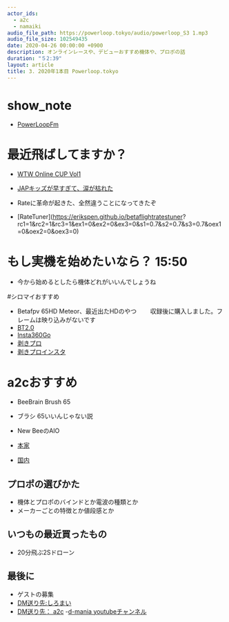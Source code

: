 ```yaml
---
actor_ids:
  - a2c
  - namaiki
audio_file_path: https://powerloop.tokyo/audio/powerloop_S3 1.mp3
audio_file_size: 102549435
date: 2020-04-26 00:00:00 +0900
description: オンラインレースや、デビューおすすめ機体や、プロポの話
duration: "５2:39"
layout: article
title: 3. 2020年1本目 Powerloop.tokyo 
---
```


# show_note

- [PowerLoopFm](https://powerloop.tokyo)

# 最近飛ばしてますか？ 

- [WTW Online CUP Vol1](https://wtwonline01.peatix.com/)

- [JAPキッズが早すぎて、涙が枯れた](http://www.japradar.com/)
- Rateに革命が起きた、全然違うことになってきたぞ
- [RateTuner](https://erikspen.github.io/betaflightratestuner?
rc1=1&rc2=1&rc3=1&ex1=0&ex2=0&ex3=0&s1=0.7&s2=0.7&s3=0.7&oex1=0&oex2=0&oex3=0)

# もし実機を始めたいなら？ 15:50
- 今から始めるとしたら機体どれがいいんでしょうね

#シロマイおすすめ

- Betafpv 65HD Meteor、最近出たHDのやつ
　　収録後に購入しました。フレームは映り込みがないです
- [BT2.0](https://betafpv.com/collections/bt2-0-series)
- [Insta360Go](https://www.insta360.com/product/insta360-go?insrc=INRUQCR%2F&locale=ja-jp)
- [剥きプロ](https://rotorbuilds.com/build/21549)
- [剥きプロインスタ](https://www.instagram.com/cinewhoop.tokyo/?igshid=tvwlf9en5qly)

# a2cおすすめ

- BeeBrain Brush 65
- ブラシ 65いいんじゃない説
- New BeeのAIO

- [本家](https://newbeedrone.com/collections/flight-controller/products/acrobee-beebrain-pro-flight-controller-camera-set-frsky-s-fhss)
- [国内](http://goldstonejapan.cart.fc2.com/ca177/3151/p-r177-s/)

## プロポの選びかた

- 機体とプロポのバインドとか電波の種類とか
- メーカーごとの特徴とか値段感とか

## いつもの最近買ったもの

- 20分飛ぶ2Sドローン

## 最後に

- ゲストの募集
- [DM送り先:しろまい](https://twitter.com/namaikicastle)
- [DM送り先： a2c](https://twitter.com/atusi)
-[d-mania youtubeチャンネル](https://www.youtube.com/channel/UCEeNY0KRhKoCE3TsBvVx75Q)

